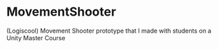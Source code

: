 # MovementShooter

(Logiscool) Movement Shooter prototype that I made with students on a Unity Master Course
